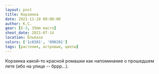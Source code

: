 ```yaml
---
layout: post
title: Корзинка
date: 2021-11-18 00:00:00
author: К.С.
gear: [E-3, 35mm macro]
shoot_date: 2021-07-14
location: Ёльбаза
colors: ['1c0301', '090201']
tags: [растения, астровые, цветы]
---
```

Корзинка какой-то красной ромашки как напоминание о прошедшем лете (ибо на улице -- бррр...).
